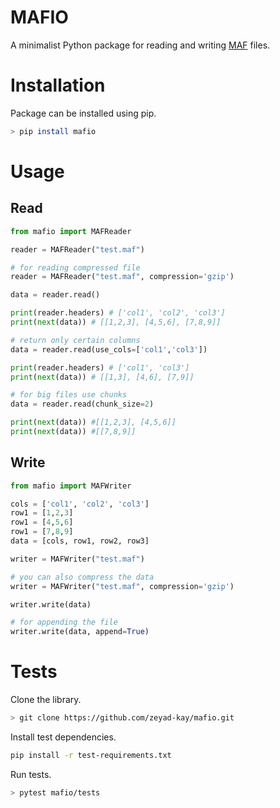 # MAFIO

A minimalist Python package for reading and writing [MAF](https://docs.gdc.cancer.gov/Data/File_Formats/MAF_Format/#:~:text=Mutation%20Annotation%20Format%20(MAF)%20is,(or%20open-access).) files.

# Installation
Package can be installed using pip.
```sh
> pip install mafio
```
# Usage

## Read
```py
from mafio import MAFReader

reader = MAFReader("test.maf")

# for reading compressed file
reader = MAFReader("test.maf", compression='gzip')

data = reader.read()

print(reader.headers) # ['col1', 'col2', 'col3']
print(next(data)) # [[1,2,3], [4,5,6], [7,8,9]]

# return only certain columns
data = reader.read(use_cols=['col1','col3'])

print(reader.headers) # ['col1', 'col3']
print(next(data)) # [[1,3], [4,6], [7,9]]

# for big files use chunks
data = reader.read(chunk_size=2)

print(next(data)) #[[1,2,3], [4,5,6]]
print(next(data)) #[[7,8,9]]

```
## Write
```py
from mafio import MAFWriter

cols = ['col1', 'col2', 'col3']
row1 = [1,2,3]
row1 = [4,5,6]
row1 = [7,8,9]
data = [cols, row1, row2, row3]

writer = MAFWriter("test.maf")

# you can also compress the data
writer = MAFWriter("test.maf", compression='gzip')

writer.write(data)

# for appending the file
writer.write(data, append=True)
```

# Tests
Clone the library.
```sh
> git clone https://github.com/zeyad-kay/mafio.git
```
Install test dependencies.
```sh
pip install -r test-requirements.txt
```
Run tests.
```sh
> pytest mafio/tests
```